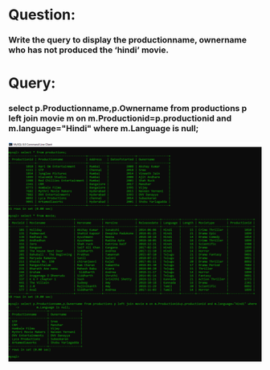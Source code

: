 
# Question:
### Write the query to display the productionname, ownername who has not produced the ‘hindi’ movie.

# Query:
### select p.Productionname,p.Ownername from productions p left join movie m on m.Productionid=p.productionid and m.language="Hindi" where m.Language is null;

![Alt Text](https://github.com/PS99003576/MySQL/blob/main/Images/A_Query_7.png)<br />
